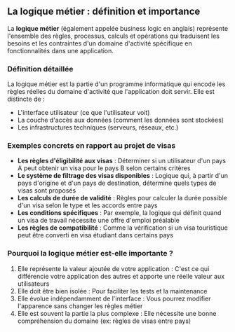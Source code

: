 ## La logique métier : définition et importance

La **logique métier** (également appelée business logic en anglais) représente l'ensemble des règles, processus, calculs et opérations qui traduisent les besoins et les contraintes d'un domaine d'activité spécifique en fonctionnalités dans une application.

### Définition détaillée

La logique métier est la partie d'un programme informatique qui encode les règles réelles du domaine d'activité que l'application doit servir. Elle est distincte de :

- L'interface utilisateur (ce que l'utilisateur voit)
- La couche d'accès aux données (comment les données sont stockées)
- Les infrastructures techniques (serveurs, réseaux, etc.)

### Exemples concrets en rapport au projet de visas

- **Les règles d'éligibilité aux visas** : 
    Déterminer si un utilisateur d'un pays A peut obtenir un visa pour le pays B selon certains critères
- **Le système de filtrage des visas disponibles** : 
    Logique qui, à partir d'un pays d'origine et d'un pays de destination, détermine quels types de visas sont proposés
- **Les calculs de durée de validité** : 
    Règles pour calculer la durée possible d'un visa selon le type et les accords entre pays
- **Les conditions spécifiques** : 
    Par exemple, la logique qui définit quand un visa de travail nécessite une offre d'emploi préalable
- **Les règles de compatibilité** : 
    Comme la vérification si un visa touristique peut être converti en visa étudiant dans certains pays

### Pourquoi la logique métier est-elle importante ?

1. Elle représente la valeur ajoutée de votre application :
    C'est ce qui différencie votre application des autres et apporte une réelle valeur aux utilisateurs
2. Elle doit être bien isolée :
    Pour faciliter les tests et la maintenance
3. Elle évolue indépendamment de l'interface :
    Vous pourrez modifier l'apparence sans changer les règles métier
4. Elle est souvent la partie la plus complexe :
    Elle nécessite une bonne compréhension du domaine (ex: règles de visas entre pays)